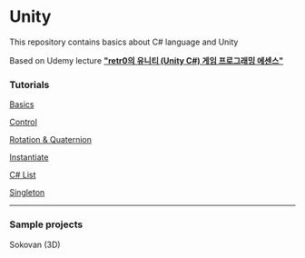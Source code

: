 # Unity

This repository contains basics about C# language and Unity 

Based on Udemy lecture [**"retr0의 유니티 (Unity C#) 게임 프로그래밍 에센스"**](https://www.udemy.com/course/retr0-unity)


### Tutorials
[Basics](./Documents/Basics-3f2d3aa2-a53b-414e-8d82-7789c9fbcc61.md)

[Control](./Documents/Control-a04b76fc-eee1-4e7c-af4d-17ff3a2561ce.md)

[Rotation & Quaternion](./Documents/Rotation-Quaternion-649bff04-443e-44ea-96d0-468492a82619.md)

[Instantiate](./Documents/Instantiate-c63fb2d2-d7ed-4802-a208-9c868ed6839d.md)

[C# List](./Documents/C-List-71820ad4-d147-4a23-a317-b6fb72c6036b.md)

[Singleton](./Documents/Singleton-0415db25-09af-4e9a-9824-cad8ca2e89ca.md)


---


### Sample projects
Sokovan (3D)
